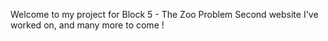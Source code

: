 Welcome to my project for Block 5 - The Zoo Problem 
Second website I've worked on, and many more to come !
